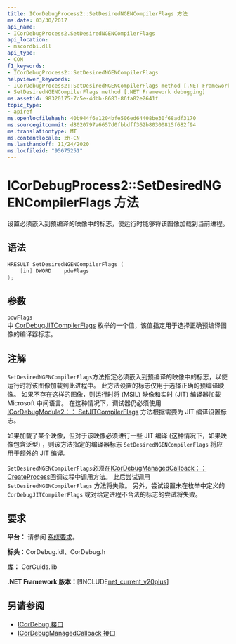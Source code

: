 ```yaml
---
title: ICorDebugProcess2::SetDesiredNGENCompilerFlags 方法
ms.date: 03/30/2017
api_name:
- ICorDebugProcess2.SetDesiredNGENCompilerFlags
api_location:
- mscordbi.dll
api_type:
- COM
f1_keywords:
- ICorDebugProcess2::SetDesiredNGENCompilerFlags
helpviewer_keywords:
- ICorDebugProcess2::SetDesiredNGENCompilerFlags method [.NET Framework debugging]
- SetDesiredNGENCompilerFlags method [.NET Framework debugging]
ms.assetid: 98320175-7c5e-4dbb-8683-86fa82e2641f
topic_type:
- apiref
ms.openlocfilehash: 40b944f6a1204bfe506ed64408be30f68adf3170
ms.sourcegitcommit: d8020797a6657d0fbbdff362b80300815f682f94
ms.translationtype: MT
ms.contentlocale: zh-CN
ms.lasthandoff: 11/24/2020
ms.locfileid: "95675251"
---
```

# <a name="icordebugprocess2setdesiredngencompilerflags-method"></a>ICorDebugProcess2::SetDesiredNGENCompilerFlags 方法

设置必须嵌入到预编译的映像中的标志，使运行时能够将该图像加载到当前进程。  
  
## <a name="syntax"></a>语法  
  
```cpp  
HRESULT SetDesiredNGENCompilerFlags (  
    [in] DWORD    pdwFlags  
);  
```  
  
## <a name="parameters"></a>参数  

 `pdwFlags`  
 中 [CorDebugJITCompilerFlags](cordebugjitcompilerflags-enumeration.md) 枚举的一个值，该值指定用于选择正确预编译图像的编译器标志。  
  
## <a name="remarks"></a>注解  

 `SetDesiredNGENCompilerFlags`方法指定必须嵌入到预编译的映像中的标志，以使运行时将该图像加载到此进程中。 此方法设置的标志仅用于选择正确的预编译映像。 如果不存在这样的图像，则运行时将 (MSIL) 映像和实时 (JIT) 编译器加载 Microsoft 中间语言。 在这种情况下，调试器仍必须使用 [ICorDebugModule2：： SetJITCompilerFlags](icordebugmodule2-setjitcompilerflags-method.md) 方法根据需要为 JIT 编译设置标志。  
  
 如果加载了某个映像，但对于该映像必须进行一些 JIT 编译 (这种情况下，如果映像包含泛型) ，则该方法指定的编译器标志 `SetDesiredNGENCompilerFlags` 将应用于额外的 JIT 编译。  
  
 `SetDesiredNGENCompilerFlags`必须在[ICorDebugManagedCallback：： CreateProcess](icordebugmanagedcallback-createprocess-method.md)回调过程中调用方法。 此后尝试调用 `SetDesiredNGENCompilerFlags` 方法将失败。 另外，尝试设置未在枚举中定义的 `CorDebugJITCompilerFlags` 或对给定进程不合法的标志的尝试将失败。  
  
## <a name="requirements"></a>要求  

 **平台：** 请参阅 [系统要求](../../get-started/system-requirements.md)。  
  
 **标头**：CorDebug.idl、CorDebug.h  
  
 **库：** CorGuids.lib  
  
 **.NET Framework 版本：**[!INCLUDE[net_current_v20plus](../../../../includes/net-current-v20plus-md.md)]  
  
## <a name="see-also"></a>另请参阅

- [ICorDebug 接口](icordebug-interface.md)
- [ICorDebugManagedCallback 接口](icordebugmanagedcallback-interface.md)
